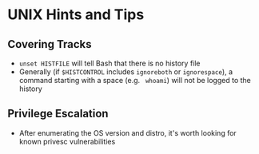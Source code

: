 # UNIX Hints and Tips #

## Covering Tracks ##

- `unset HISTFILE` will tell Bash that there is no history file
- Generally (if `$HISTCONTROL` includes `ignoreboth` or `ignorespace`), a command starting with a space (e.g. ` whoami`) will not be logged to the history

## Privilege Escalation ##

- After enumerating the OS version and distro, it's worth looking for known privesc vulnerabilities